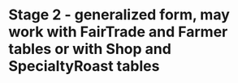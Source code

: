 # Stage 2 - generalized form, may work with FairTrade and Farmer tables or with Shop and SpecialtyRoast tables